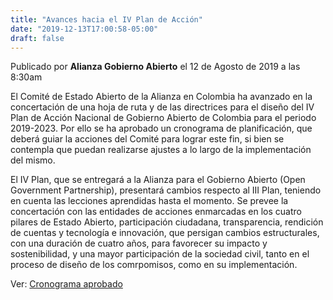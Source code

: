 ```yaml
---
title: "Avances hacia el IV Plan de Acción"
date: "2019-12-13T17:00:58-05:00"
draft: false
---
```


Publicado por **Alianza Gobierno Abierto** el 12 de Agosto de 2019 a las 8:30am

El Comité de Estado Abierto de la Alianza en Colombia ha avanzado en la concertación de una hoja de ruta y de las directrices para el diseño del IV Plan de Acción Nacional de Gobierno Abierto de Colombia para el periodo 2019-2023. Por ello se ha aprobado un cronograma de planificación, que deberá guiar la acciones del Comité para lograr este fin, si bien se contempla que puedan realizarse ajustes a lo largo de la implementación del mismo. 

El IV Plan, que se entregará a la Alianza para el Gobierno Abierto (Open Government Partnership), presentará cambios respecto al III Plan, teniendo en cuenta las lecciones aprendidas hasta el momento. Se prevee la concertación con las entidades de acciones enmarcadas en los cuatro pilares de Estado Abierto, participación ciudadana, transparencia, rendición de cuentas y tecnología e innovación, que persigan cambios estructurales, con una duración de cuatro años, para favorecer su impacto y sostenibilidad, y una mayor participación de la sociedad civil, tanto en el proceso de diseño de los comrpomisos, como en su implementación.

Ver: [Cronograma aprobado](https://drive.google.com/file/d/1bIXGd191Ky9RiWveEZ_OmCVTWetuH-v6/view)